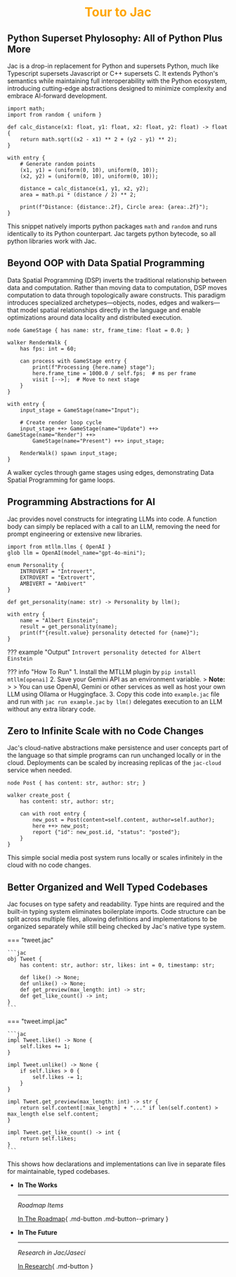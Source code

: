 <h1 style="color: orange; font-weight: bold; text-align: center;">Tour to Jac</h1>

## Python Superset Phylosophy: All of Python Plus More

Jac is a drop-in replacement for Python and supersets Python, much like Typescript supersets Javascript or C++ supersets C. It extends Python's semantics while maintaining full interoperability with the Python ecosystem, introducing cutting-edge abstractions designed to minimize complexity and embrace AI-forward development.

```jac
import math;
import from random { uniform }

def calc_distance(x1: float, y1: float, x2: float, y2: float) -> float {
    return math.sqrt((x2 - x1) ** 2 + (y2 - y1) ** 2);
}

with entry {
    # Generate random points
    (x1, y1) = (uniform(0, 10), uniform(0, 10));
    (x2, y2) = (uniform(0, 10), uniform(0, 10));

    distance = calc_distance(x1, y1, x2, y2);
    area = math.pi * (distance / 2) ** 2;

    print(f"Distance: {distance:.2f}, Circle area: {area:.2f}");
}
```
This snippet natively imports python packages `math` and `random` and runs identically to its Python counterpart. Jac targets python bytecode, so all python libraries work with Jac.


## Beyond OOP with Data Spatial Programming

Data Spatial Programming (DSP) inverts the traditional relationship between data and computation. Rather than moving data to computation, DSP moves computation to data through topologically aware constructs. This paradigm introduces specialized archetypes—objects, nodes, edges and walkers—that model spatial relationships directly in the language and enable optimizations around data locality and distributed execution.

```jac
node GameStage { has name: str, frame_time: float = 0.0; }

walker RenderWalk {
    has fps: int = 60;

    can process with GameStage entry {
        print(f"Processing {here.name} stage");
        here.frame_time = 1000.0 / self.fps;  # ms per frame
        visit [-->];  # Move to next stage
    }
}

with entry {
    input_stage = GameStage(name="Input");

    # Create render loop cycle
    input_stage ++> GameStage(name="Update") ++> GameStage(name="Render") ++>
        GameStage(name="Present") ++> input_stage;

    RenderWalk() spawn input_stage;
}
```
A walker cycles through game stages using edges, demonstrating Data Spatial Programming for game loops.


## Programming Abstractions for AI

Jac provides novel constructs for integrating LLMs into code. A function body can simply be replaced with a call to an LLM, removing the need for prompt engineering or extensive new libraries.

```jac
import from mtllm.llms { OpenAI }
glob llm = OpenAI(model_name="gpt-4o-mini");

enum Personality {
    INTROVERT = "Introvert",
    EXTROVERT = "Extrovert",
    AMBIVERT = "Ambivert"
}

def get_personality(name: str) -> Personality by llm();

with entry {
    name = "Albert Einstein";
    result = get_personality(name);
    print(f"{result.value} personality detected for {name}");
}
```
??? example "Output"
    ```
    Introvert personality detected for Albert Einstein
    ```

??? info "How To Run"
    1. Install the MTLLM plugin by ```pip install mtllm[openai]```
    2. Save your Gemini API as an environment variable.
    > **Note:**
    >
    > You can use OpenAI, Gemini or other services as well as host your own LLM using Ollama or Huggingface.
    3. Copy this code into `example.jac` file and run with `jac run example.jac`
`by llm()` delegates execution to an LLM without any extra library code.


## Zero to Infinite Scale with no Code Changes

Jac's cloud-native abstractions make persistence and user concepts part of the language so that simple programs can run unchanged locally or in the cloud. Deployments can be scaled by increasing replicas of the `jac-cloud` service when needed.

```jac
node Post { has content: str, author: str; }

walker create_post {
    has content: str, author: str;

    can with root entry {
        new_post = Post(content=self.content, author=self.author);
        here ++> new_post;
        report {"id": new_post.id, "status": "posted"};
    }
}
```
This simple social media post system runs locally or scales infinitely in the cloud with no code changes.


## Better Organized and Well Typed Codebases

Jac focuses on type safety and readability. Type hints are required and the built-in typing system eliminates boilerplate imports. Code structure can be split across multiple files, allowing definitions and implementations to be organized separately while still being checked by Jac's native type system.

=== "tweet.jac"

    ```jac
    obj Tweet {
        has content: str, author: str, likes: int = 0, timestamp: str;

        def like() -> None;
        def unlike() -> None;
        def get_preview(max_length: int) -> str;
        def get_like_count() -> int;
    }
    ```

=== "tweet.impl.jac"

    ```jac
    impl Tweet.like() -> None {
        self.likes += 1;
    }

    impl Tweet.unlike() -> None {
        if self.likes > 0 {
            self.likes -= 1;
        }
    }

    impl Tweet.get_preview(max_length: int) -> str {
        return self.content[:max_length] + "..." if len(self.content) > max_length else self.content;
    }

    impl Tweet.get_like_count() -> int {
        return self.likes;
    }
    ```

This shows how declarations and implementations can live in separate files for maintainable, typed codebases.

<div class="grid cards" markdown>

-   __In The Works__

    ---

    *Roadmap Items*

    [In The Roadmap](bigfeatures.md){ .md-button .md-button--primary }

-   __In The Future__

    ---

    *Research in Jac/Jaseci*


    [In Research](research.md){ .md-button }


</div>

